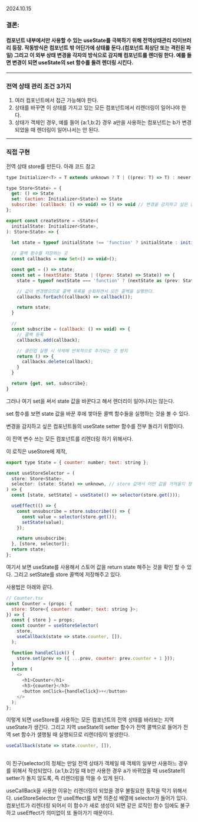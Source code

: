 2024.10.15


### 결론:
#### 컴포넌트 내부에서만 사용할 수 있는 useState를 극복하기 위해 전역상태관리 라이브러리 등장. 작동방식은 컴포넌트 밖 어딘가에 상태를 둔다.(컴포넌트 최상단 또는 격린된 파일) 그리고 이 외부 상태 변경을 각자의 방식으로 감지해 컴포넌트를 렌더링 한다. 예를 들면 변경이 되면 useState의 set 함수를 돌려 렌더링 시킨다.

---

### 전역 상태 관리 조건 3가지

1. 여러 컴포넌트에서 접근 가능해야 한다.
2. 상태를 바꾸면 이 상태를 가지고 있는 모든 컴포넌트에서 리렌더링이 일어나야 한다.
3. 상태가 객체인 경우, 예를 들어 {a:1,b:2} 경우 a만을 사용하는 컴포넌트는 b가 변경 되었을 때 렌더링이 일어나서는 안 된다.

---
 
###  직접 구현

전역 상태 store를 만든다.
아래 코드 참고


```js
type Initializer<T> = T extends unknown ? T | ((prev: T) => T) : never;

type Store<State> = {
  get: () => State
  set: (action: Initializer<State>) => State 
  subscribe: (callback: () => void) => () => void // 변경을 감지하고 싶은 컴포넌트들의 setState 동작 등록
};

export const createStore = <State>(
  initialState: Initializer<State>,
): Store<State> => {
  
  let state = typeof initialState !== 'function' ? initialState : initialState();

  // 콜백 함수를 저장하는 곳
  const callbacks = new Set<() => void>();

  const get = () => state;
  const set = (nextState: State | ((prev: State) => State)) => {
    state = typeof nextState === 'function' ? (nextState as (prev: State) => State)(state) : nextState;

    // 값이 변경됐으므로 콜백 목록을 순회하면서 모든 콜백을 실행한다.
    callbacks.forEach((callback) => callback());

    return state;
  }

  // 
  const subscribe = (callback: () => void) => {
    // 콜백 등록
    callbacks.add(callback);

    // 클린업 실행 시 삭제해 반복적으로 추가되는 것 방지
    return () => {
      callbacks.delete(callback);
    }
  }

  return {get, set, subscribe};
}
```

그러나 여기 set을 써서 state 값을 바꾼다고 해서 렌더리이 일어나지는 않는다.

set 함수를 보면 state 값을 바꾼 후에 쌓아둔 콜백 함수들을 실행하는 것을 볼 수 있다.

변경을 감지하고 싶은 컴포넌트들의 useState setter 함수를 전부 돌리기 위함이다.

이 전역 변수 쓰는 모든 컴포넌트를 리렌더링 하기 위해서다. 

이 로직은 useStore에 제작, 

```js
export type State = { counter: number; text: string };

const useStoreSelector = (
  store: Store<State>,
  selector: (state: State) => unknown, // store 값에서 어떤 값을 가져올지 정의하는 함수
) => {
  const [state, setState] = useState(() => selector(store.get()));

  useEffect(() => {
    const unsubscribe = store.subscribe(() => {
      const value = selector(store.get());
      setState(value);
    });

    return unsubscribe;
  }, [store, selector]);
  return state;
};
```

여기서 보면 useState를 사용해서 스토어 값을 return state 해주는 것을 확인 할 수 있다. 그리고 setState를 store 콜백에 저장해주고 있다.

사용법은 아래와 같다.

```js
// Counter.tsx
const Counter = (props: {
  store: Store<{ counter: number; text: string }>;
}) => {
  const { store } = props;
  const counter = useStoreSelector(
    store,
    useCallback(state => state.counter, []),
  );

  function handleClick() {
    store.set(prev => ({ ...prev, counter: prev.counter + 1 }));
  }
  return (
    <>
      <h1>Counter</h1>
      <h3>{counter}</h3>
      <button onClick={handleClick}>+</button>
    </>
  );
};
```

이렇게 되면 useStore를 사용하는 모든 컴포넌트의 전역 상태를 바라보는 지역 useState가 생긴다. 그리고 지역 useState의 setter 함수가 전역 콜백으로 들어가 전역 set 함수가 샐행될 때 실행되므로 리렌더링이 발생한다.

```js
useCallback(state => state.counter, []),
  
```

이 친구(selector)의 정체는 만일 전역 상태가 객체일 때 객체의 일부만 사용하느 경우를 위해서 작성되었다.
{a:1,b:2}일 때 b만 사용한 경우 a가 바뀌었을 때 useState의 setter가 돌지 않도록, 즉 리렌더링을 막을 수 있게 된다.

useCallBack을 사용한 이유는 리렌더링이 되었을 경우 불필요한 동작을 막기 위해서다. useStoreSelector 안 useEffect를 보면 의존성 배열에 selector가 들어가 있다.
컴포넌트가 리렌더링 되어서 이 함수가 새로 생성이 되면 같은 로직인 함수 임에도 불구하고 useEffect가 의미없이 또 돌아가기 때문이다.




